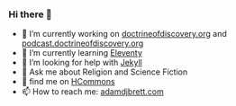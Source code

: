 ### Hi there 👋

- 🔭 I’m currently working on [doctrineofdiscovery.org](https://doctrineofdiscovery.org/) and [podcast.doctrineofdiscovery.org](https://podcast.doctrineofdiscovery.org/)
- 🌱 I’m currently learning [Eleventy](https://11ty.dev/)
- 🤔 I’m looking for help with [Jekyll](http://jekyllrb.com/)
- 💬 Ask me about Religion and Science Fiction
- 🐘 find me on <a rel="me" href="https://hcommons.social/@adjb">HCommons</a>
- 📫 How to reach me: [adamdjbrett.com](https://adamdjbrett.com)

  
